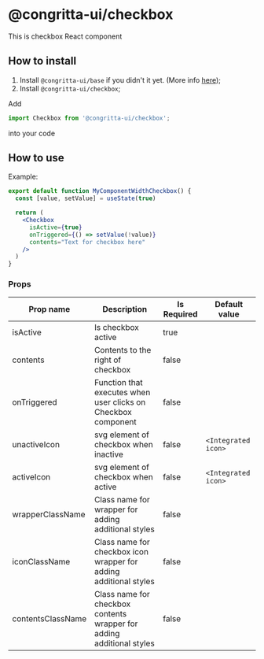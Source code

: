# @congritta-ui/checkbox

This is checkbox React component

## How to install

1. Install `@congritta-ui/base` if you didn't it yet. (More info [here](./base));
2. Install `@congritta-ui/checkbox`;

Add

```javascript
import Checkbox from '@congritta-ui/checkbox';
```

into your code

## How to use

Example:

```jsx
export default function MyComponentWidthCheckbox() {
  const [value, setValue] = useState(true)

  return (
    <Checkbox
      isActive={true}
      onTriggered={() => setValue(!value)}
      contents="Text for checkbox here"
    />
  )
}
```

### Props

| Prop name                               | Description                                                           | Is Required | Default value                         |
|-----------------------------------------|-----------------------------------------------------------------------|-------------|---------------------------------------|
| isActive                                | Is checkbox active                                                    | true        |                                       |
| contents                                | Contents to the right of checkbox                                     | false       |                                       |
| onTriggered                             | Function that executes when user clicks on Checkbox component         | false       |                                       |
| unactiveIcon                            | svg element of checkbox when inactive                                 | false       | `<Integrated icon>`                   |
| activeIcon                              | svg element of checkbox when active                                   | false       | `<Integrated icon>`                   |
| wrapperClassName                        | Class name for wrapper for adding additional styles                   | false       |                                       |
| iconClassName                           | Class name for checkbox icon wrapper for adding additional styles     | false       |                                       |
| contentsClassName                       | Class name for checkbox contents wrapper for adding additional styles | false       |                                       |
